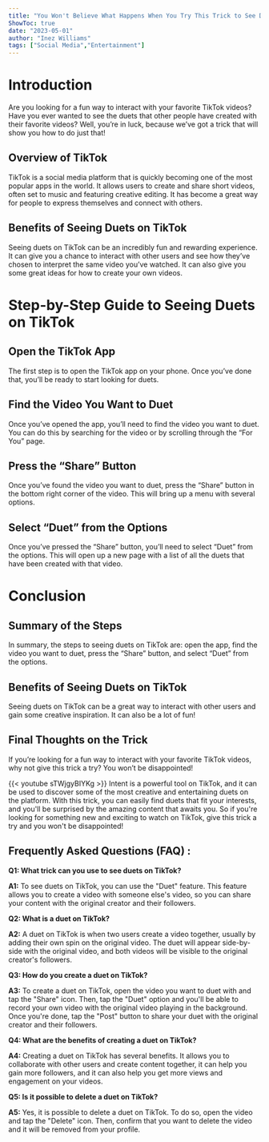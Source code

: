 ```yaml
---
title: "You Won't Believe What Happens When You Try This Trick to See Duets on TikTok!"
ShowToc: true 
date: "2023-05-01"
author: "Inez Williams" 
tags: ["Social Media","Entertainment"]
---
```

# Introduction
Are you looking for a fun way to interact with your favorite TikTok videos? Have you ever wanted to see the duets that other people have created with their favorite videos? Well, you’re in luck, because we’ve got a trick that will show you how to do just that! 

## Overview of TikTok
TikTok is a social media platform that is quickly becoming one of the most popular apps in the world. It allows users to create and share short videos, often set to music and featuring creative editing. It has become a great way for people to express themselves and connect with others.

## Benefits of Seeing Duets on TikTok
Seeing duets on TikTok can be an incredibly fun and rewarding experience. It can give you a chance to interact with other users and see how they’ve chosen to interpret the same video you’ve watched. It can also give you some great ideas for how to create your own videos.

# Step-by-Step Guide to Seeing Duets on TikTok

## Open the TikTok App
The first step is to open the TikTok app on your phone. Once you’ve done that, you’ll be ready to start looking for duets.

## Find the Video You Want to Duet
Once you’ve opened the app, you’ll need to find the video you want to duet. You can do this by searching for the video or by scrolling through the “For You” page.

## Press the “Share” Button
Once you’ve found the video you want to duet, press the “Share” button in the bottom right corner of the video. This will bring up a menu with several options.

## Select “Duet” from the Options
Once you’ve pressed the “Share” button, you’ll need to select “Duet” from the options. This will open up a new page with a list of all the duets that have been created with that video.

# Conclusion

## Summary of the Steps
In summary, the steps to seeing duets on TikTok are: open the app, find the video you want to duet, press the “Share” button, and select “Duet” from the options.

## Benefits of Seeing Duets on TikTok
Seeing duets on TikTok can be a great way to interact with other users and gain some creative inspiration. It can also be a lot of fun!

## Final Thoughts on the Trick
If you’re looking for a fun way to interact with your favorite TikTok videos, why not give this trick a try? You won’t be disappointed!

{{< youtube sTWjgyBIYKg >}} 
Intent is a powerful tool on TikTok, and it can be used to discover some of the most creative and entertaining duets on the platform. With this trick, you can easily find duets that fit your interests, and you'll be surprised by the amazing content that awaits you. So if you're looking for something new and exciting to watch on TikTok, give this trick a try and you won't be disappointed!

## Frequently Asked Questions (FAQ) :
**Q1: What trick can you use to see duets on TikTok?**

**A1:** To see duets on TikTok, you can use the "Duet" feature. This feature allows you to create a video with someone else's video, so you can share your content with the original creator and their followers. 

**Q2: What is a duet on TikTok?**

**A2:** A duet on TikTok is when two users create a video together, usually by adding their own spin on the original video. The duet will appear side-by-side with the original video, and both videos will be visible to the original creator's followers. 

**Q3: How do you create a duet on TikTok?**

**A3:** To create a duet on TikTok, open the video you want to duet with and tap the "Share" icon. Then, tap the "Duet" option and you'll be able to record your own video with the original video playing in the background. Once you're done, tap the "Post" button to share your duet with the original creator and their followers. 

**Q4: What are the benefits of creating a duet on TikTok?**

**A4:** Creating a duet on TikTok has several benefits. It allows you to collaborate with other users and create content together, it can help you gain more followers, and it can also help you get more views and engagement on your videos. 

**Q5: Is it possible to delete a duet on TikTok?**

**A5:** Yes, it is possible to delete a duet on TikTok. To do so, open the video and tap the "Delete" icon. Then, confirm that you want to delete the video and it will be removed from your profile.


